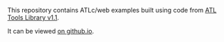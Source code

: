 This repository contains ATLc/web examples built using code from [ATL Tools Library v1.1](https://github.com/ESEO-Tech/ATL-Tools-Library/releases/tag/v1.1).

It can be viewed [on github.io](https://eseo-tech.github.io/ATL-Tools-Library/atlc/).
